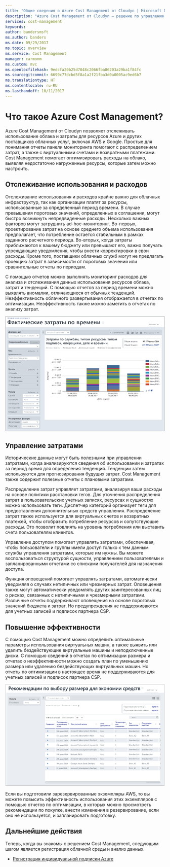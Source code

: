 ```yaml
---
title: "Общие сведения о Azure Cost Management от Cloudyn | Microsoft Docs"
description: "Azure Cost Management от Cloudyn — решение по управлению затратами на несколько облачных служб, которое помогает в работе с Azure и другими облачными ресурсами."
services: cost-management
keywords: 
author: bandersmsft
ms.author: banders
ms.date: 09/29/2017
ms.topic: overview
ms.service: Cost Management
manager: carmonm
ms.custom: mvc
ms.openlocfilehash: 9edcfa20b25d7048c2066fba86203a29ba1f84fc
ms.sourcegitcommit: 6699c77dcbd5f8a1a2f21fba3d0a0005ac9ed6b7
ms.translationtype: HT
ms.contentlocale: ru-RU
ms.lasthandoff: 10/11/2017
---
```

# <a name="what-is-azure-cost-management"></a>Что такое Azure Cost Management?

Azure Cost Management от Cloudyn позволяет отслеживать использование облака и затраты для ресурсов Azure и других поставщиков облачных услуг, включая AWS и Google. Простые для понимания отчеты панели мониторинга помогают с распределением затрат, а также с виртуальными счетами и возвратными платежами. Cost Management помогает оптимизировать расходы на облако, выявляя недостаточно нагруженные ресурсы, которые затем можно настроить.

## <a name="monitor-usage-and-spending"></a>Отслеживание использования и расходов

Отслеживание использования и расходов крайне важно для облачных инфраструктур, так как организации платят за ресурсы, использованные за определенный период времени. В случае превышения пороговых значений, определенных в соглашении, могут быстро возникнуть непредвиденные расходы. Несколько важных факторов могут затруднить ad-hoc-мониторинг. Во-первых, проектирование затрат на основе среднего объема использования предполагает, что потребление остается стабильным в рамках заданного расчетного периода. Во-вторых, когда затраты приближаются к вашему бюджету или превышают его, важно получать упреждающие уведомления, чтобы внести корректировки в свои расходы. Кроме того, поставщики облачных служб могут не предлагать проекцию затрат в зависимости от пороговых значений или сравнительные отчеты по периодам.

С помощью отчетов можно выполнять мониторинг расходов для анализа и отслеживания данных использования ресурсов облака, затрат и тенденций. С помощью отчетов за период времени можно выявлять аномалии, отличающиеся от обычных тенденций. Неэффективность облачного развертывания отображается в отчетах по оптимизации. Неэффективность также можно заметить в отчетах по анализу затрат.

![Отчет по затратам за период времени](media\overview\cost-over-time-rpt.png)


## <a name="manage-costs"></a>Управление затратами

Исторические данные могут быть полезными при управлении затратами, когда анализируются сведения об использовании и затратах за период время для определения тенденций. Тенденции затем используются для прогнозирования будущих затрат. Cost Management также содержит полезные отчеты с плановыми затратами.

Распределение затрат управляет затратами, анализируя ваши расходы на основе политики расстановки тегов. Для уточнения распределения затрат в пользовательских учетных записях, ресурсах и сущностях можно использовать теги. Диспетчер категорий организует теги для предоставления дополнительных средств управления. Распределение затрат также используется для виртуальных счетов и возвратных платежей, чтобы отобразить потребление ресурсов и сопутствующие расходы. Это позволит повлиять на уровень потребления или выставить счета пользователям клиентов.

Управление доступом помогает управлять затратами, обеспечивая, чтобы пользователи и группы имели доступ только к тем данным службы управления затратами, которые им нужны. Вы можете воспользоваться структурой сущности, управлением пользователями и запланированными отчетами со списками получателей для назначения доступа.

Функция оповещений помогает управлять затратами, автоматически уведомляя о случаях нетипичных или чрезмерных затрат. Оповещения также могут автоматически уведомлять других заинтересованных лиц о рисках, связанных с нетипичными и чрезмерными затратами. Различные отчеты поддерживают оповещения на основе пороговых значений бюджета и затрат. Но предупреждения не поддерживаются для учетных записей и подписок партнера CSP.

## <a name="improve-efficiency"></a>Повышение эффективности

С помощью Cost Management можно определить оптимальные параметры использования виртуальных машин, а также выявить или удалить бездействующие виртуальные машины и неподключенные диски. С помощью сведений в отчетах по оптимизации размера и отчетах о неэффективности можно создать план по уменьшению размера или удалению бездействующих виртуальных машин. Но отчеты по оптимизации в настоящее время не поддерживаются для учетных записей и подписок партнера CSP.

![рекомендации относительно размеров](.\media\overview\sizing.png)

Если вы подготовили зарезервированные экземпляры AWS, то вы можете повысить эффективность использования этих экземпляров с помощью отчетов по оптимизации, в которых можно просмотреть рекомендации по покупке, внести изменения в резервирование, если оно не используется, и запланировать подготовку.

## <a name="next-steps"></a>Дальнейшие действия

Теперь, когда вы знакомы с решением Cost Management, следующим шагом является регистрация облачной среды и анализ данных.

- [Регистрация индивидуальной подписки Azure](quick-register-azure-sub.md)
